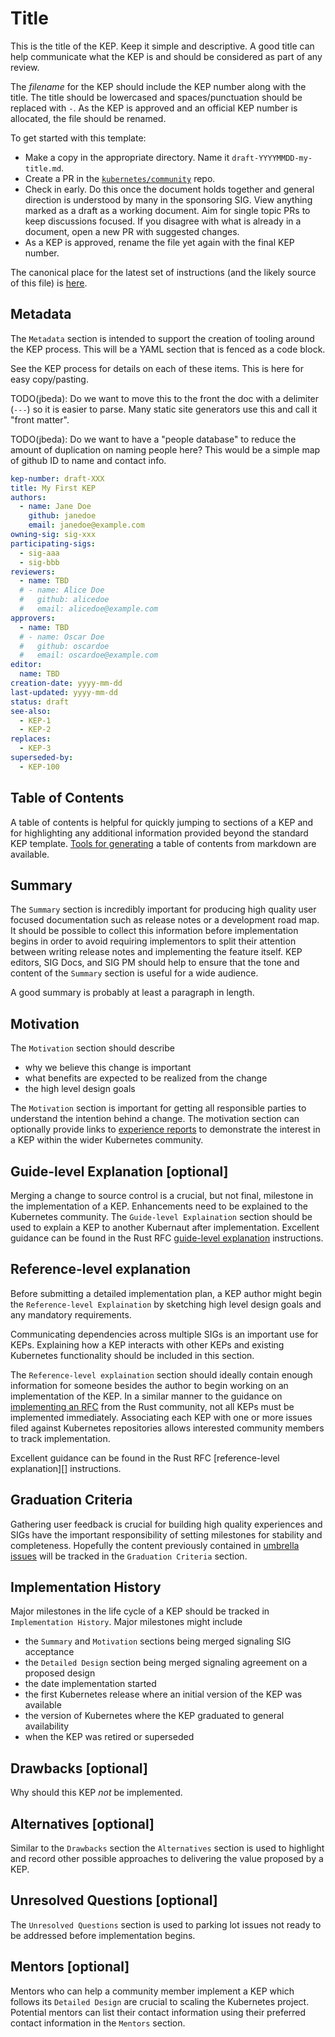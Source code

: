 # Title

This is the title of the KEP.  Keep it simple and descriptive. A good title can
help communicate what the KEP is and should be considered as part of any review.

The *filename* for the KEP should include the KEP number along with the title.
The title should be lowercased and spaces/punctuation should be replaced with
`-`. As the KEP is approved and an official KEP number is allocated, the file
should be renamed.

To get started with this template:
* Make a copy in the appropriate directory.  Name it `draft-YYYYMMDD-my-title.md`.
* Create a PR in the
  [`kubernetes/community`](https://github.com/kubernetes/community) repo.
* Check in early.  Do this once the document holds together and general
  direction is understood by many in the sponsoring SIG. View anything marked as
  a draft as a working document.  Aim for single topic PRs to keep discussions
  focused. If you disagree with what is already in a document, open a new PR
  with suggested changes.
* As a KEP is approved, rename the file yet again with the final KEP number.

The canonical place for the latest set of instructions (and the likely source of
this file) is
[here](https://github.com/kubernetes/community/blob/master/contributors/design-proposals/architecture/0000-kep-template.md).

## Metadata

The `Metadata` section is intended to support the creation of tooling around the
KEP process.  This will be a YAML section that is fenced as a code block.

See the KEP process for details on each of these items.  This is here for easy
copy/pasting.

TODO(jbeda): Do we want to move this to the front the doc with a delimiter
(`---`) so it is easier to parse.  Many static site generators use this and call
it "front matter".

TODO(jbeda): Do we want to have a "people database" to reduce the amount of
duplication on naming people here?  This would be a simple map of github ID to
name and contact info.

```yaml
kep-number: draft-XXX
title: My First KEP
authors:
  - name: Jane Doe
    github: janedoe
    email: janedoe@example.com
owning-sig: sig-xxx
participating-sigs:
  - sig-aaa
  - sig-bbb
reviewers:
  - name: TBD
  # - name: Alice Doe
  #   github: alicedoe
  #   email: alicedoe@example.com
approvers:
  - name: TBD
  # - name: Oscar Doe
  #   github: oscardoe
  #   email: oscardoe@example.com
editor:
  name: TBD
creation-date: yyyy-mm-dd
last-updated: yyyy-mm-dd
status: draft
see-also:
  - KEP-1
  - KEP-2
replaces:
  - KEP-3
superseded-by:
  - KEP-100
```

## Table of Contents

A table of contents is helpful for quickly jumping to sections of a KEP and for
highlighting any additional information provided beyond the standard KEP
template. [Tools for generating][] a table of contents from markdown are
available.

[Tools for generating]: https://github.com/ekalinin/github-markdown-toc

## Summary

The `Summary` section is incredibly important for producing high quality user
focused documentation such as release notes or a development road map. It should
be possible to collect this information before implementation begins in order
to avoid requiring implementors to split their attention between writing
release notes and implementing the feature itself. KEP editors, SIG Docs, and
SIG PM should help to ensure that the tone and content of the `Summary` section
is useful for a wide audience.

A good summary is probably at least a paragraph in length.

## Motivation

The `Motivation` section should describe

- why we believe this change is important
- what benefits are expected to be realized from the change
- the high level design goals

The `Motivation` section is important for getting all responsible parties to
understand the intention behind a change. The motivation section can optionally
provide links to [experience reports][] to demonstrate the interest in a KEP
within the wider Kubernetes community.

[experience reports]: https://github.com/golang/go/wiki/ExperienceReports

## Guide-level Explanation [optional]

Merging a change to source control is a crucial, but not final, milestone in
the implementation of a KEP. Enhancements need to be explained to the Kubernetes
community. The `Guide-level Explaination` section should be used to explain a
KEP to another Kubernaut after implementation. Excellent guidance can be
found in the Rust RFC [guide-level explanation][] instructions.


[guide-level explanation]: https://github.com/rust-lang/rfcs/blob/master/0000-template.md#guide-level-explanation


## Reference-level explanation

Before submitting a detailed implementation plan, a KEP author might begin the
`Reference-level Explaination` by sketching high level design goals and any
mandatory requirements.

Communicating dependencies across multiple SIGs is an important use for KEPs.
Explaining how a KEP interacts with other KEPs and existing Kubernetes
functionality should be included in this section.

The `Reference-level explaination` section should ideally contain enough
information for someone besides the author to begin working on an implementation
of the KEP. In a similar manner to the guidance on [implementing an RFC][] from
the Rust community, not all KEPs must be implemented immediately. Associating
each KEP with one or more issues filed against Kubernetes repositories allows
interested community members to track implementation.

Excellent guidance can be found in the Rust RFC [reference-level explanation][]
instructions.

[reference-level explaination]: https://github.com/rust-lang/rfcs/blob/master/0000-template.md#reference-level-explanation

[implementing an RFC]: https://github.com/rust-lang/rfcs/blob/master/README.md#implementing-an-rfc

## Graduation Criteria

Gathering user feedback is crucial for building high quality experiences and
SIGs have the important responsibility of setting milestones for stability
and completeness. Hopefully the content previously contained in
[umbrella issues][] will be tracked in the `Graduation Criteria` section.

[umbrella issues]: https://github.com/kubernetes/kubernetes/issues/42752

## Implementation History

Major milestones in the life cycle of a KEP should be tracked in
`Implementation History`. Major milestones might include

- the `Summary` and `Motivation` sections being merged signaling SIG acceptance
- the `Detailed Design` section being merged signaling agreement on a proposed
  design
- the date implementation started
- the first Kubernetes release where an initial version of the KEP was available
- the version of Kubernetes where the KEP graduated to general availability
- when the KEP was retired or superseded

## Drawbacks [optional]

Why should this KEP _not_ be implemented.

## Alternatives [optional]

Similar to the `Drawbacks` section the `Alternatives` section is used to
highlight and record other possible approaches to delivering the value proposed
by a KEP.

## Unresolved Questions [optional]

The `Unresolved Questions` section is used to parking lot issues not ready to be
addressed before implementation begins.

## Mentors [optional]

Mentors who can help a community member implement a KEP which follows its
`Detailed Design` are crucial to scaling the Kubernetes project. Potential
mentors can list their contact information using their preferred contact
information in the `Mentors` section.
